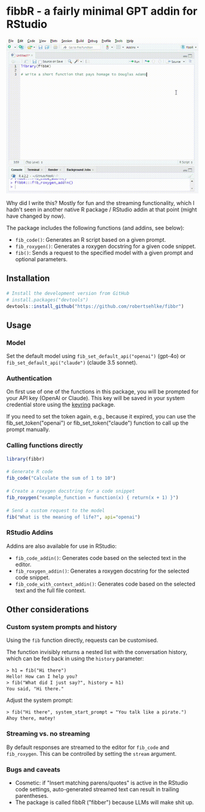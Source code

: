 # fibbR - a fairly minimal GPT addin for RStudio

![](fibbR_demo.gif)


Why did I write this? Mostly for fun and the streaming functionality, which I hadn't seen in another native R package / RStudio addin at that point (might have changed by now).

The package includes the following functions (and addins, see below):

- `fib_code()`: Generates an R script based on a given prompt.
- `fib_roxygen()`: Generates a roxygen docstring for a given code snippet.
- `fib()`: Sends a request to the specified model with a given prompt and optional parameters.


## Installation

```R
# Install the development version from GitHub
# install.packages("devtools")
devtools::install_github("https://github.com/robertsehlke/fibbr")
```

## Usage

### Model

Set the default model using `fib_set_default_api("openai")` (gpt-4o) or `fib_set_default_api("claude")` (claude 3.5 sonnet).

### Authentication

On first use of one of the functions in this package, you will be prompted for your API key (OpenAI or Claude). This key will be saved in your system credential store using the [keyring](https://cran.r-project.org/web/packages/keyring/index.html) package.

If you need to set the token again, e.g., because it expired, you can use the fib_set_token("openai") or fib_set_token("claude") function to call up the prompt manually.

### Calling functions directly

```R
library(fibbr)

# Generate R code
fib_code("Calculate the sum of 1 to 10")

# Create a roxygen docstring for a code snippet
fib_roxygen("example_function = function(x) { return(x + 1) }")

# Send a custom request to the model
fib("What is the meaning of life?", api="openai")
```

### RStudio Addins

Addins are also available for use in RStudio:

- `fib_code_addin()`: Generates code based on the selected text in the editor.
- `fib_roxygen_addin()`: Generates a roxygen docstring for the selected code snippet.
- `fib_code_with_context_addin()`: Generates code based on the selected text and the full file context.


## Other considerations

### Custom system prompts and history

Using the `fib` function directly, requests can be customised.

The function invisibly returns a nested list with the conversation history, which can be fed back in using the `history` parameter:

```
> h1 = fib("Hi there")
Hello! How can I help you?
> fib("What did I just say?", history = h1)
You said, "Hi there."
```

Adjust the system prompt:

```
> fib("Hi there", system_start_prompt = "You talk like a pirate.")
Ahoy there, matey!
```

### Streaming vs. no streaming

By default responses are streamed to the editor for `fib_code` and `fib_roxygen`. This can be controlled by setting the `stream` argument.


### Bugs and caveats

* Cosmetic: if "Insert matching parens/quotes" is active in the RStudio code settings, auto-generated streamed text can result in trailing parentheses.
* The package is called fibbR ("fibber") because LLMs will make shit up.
